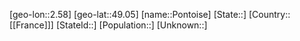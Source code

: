﻿---
location: [49.05,2.58]
mapzoom: [7,12] 
mapmarker: city 
type: City
tags:
- geo/City


SpocWebEntityId: 33450
isDeleted: false
confidential: public

---
[geo-lon::2.58]
[geo-lat::49.05]
[name::Pontoise]
[State::]
[Country::[[France]]]
[StateId::]
[Population::]
[Unknown::]

